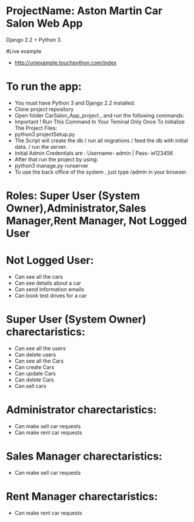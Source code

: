 # ProjectName: Aston Martin Car Salon Web App
 Django 2.2 + Python 3 

#Live example
- http://uniexample.touchpython.com/index

# To run the app:
- You must have Python 3 and Django 2.2 installed.
- Clone project repository
- Open folder CarSalon_App_project , and run the following commands:
- Important ! Run This Command In Your Teminal Only Once To Initialize The Project Files:
- python3 projectSetup.py
- The Script will create the db / run all migrations / feed the db with initial data. / run the server.
- Initial Admin Credentials are : Username- admin | Pass- ie123456
- After that run the project by using:
- python3 manage.py runserver
- To use the back office of the system , just type /admin in your browser.
 


# Roles: Super User (System Owner),Administrator,Sales Manager,Rent Manager, Not Logged User

# Not Logged User:
- Can see all the cars
- Can see details about a car
- Can send information emails
- Can book test drives for a car

# Super User (System Owner) charectaristics:
- Can see all the users
- Can delete users
- Can see all the Cars
- Can create Cars
- Can update Cars
- Can delete Cars
- Can sell cars

# Administrator charectaristics:
- Can make sell car requests
- Can make rent car requests



# Sales Manager charectaristics:
- Can make sell car requests

# Rent Manager charectaristics:
- Can make rent car requests


